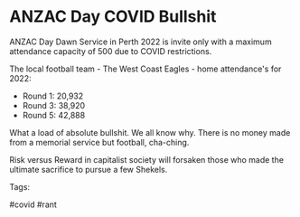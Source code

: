 # ANZAC Day COVID Bullshit

ANZAC Day Dawn Service in Perth 2022 is invite only with a maximum 
attendance capacity of 500 due to COVID restrictions.

The local football team - The West Coast Eagles - home attendance's 
for 2022:

- Round 1: 20,932
- Round 3: 38,920
- Round 5: 42,888

What a load of absolute bullshit. We all know why. There is no
money made from a memorial service but football, cha-ching. 

Risk versus Reward in capitalist society will forsaken those who made 
the ultimate sacrifice to pursue a few Shekels.

Tags:
  
  #covid #rant

